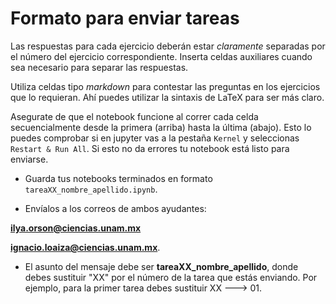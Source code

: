 # Formato para enviar tareas

Las respuestas para cada ejercicio deberán estar *claramente* separadas por el número del ejercicio correspondiente. Inserta celdas auxiliares cuando sea necesario para separar las respuestas.

Utiliza celdas tipo *markdown* para contestar las preguntas en los ejercicios que lo requieran. Ahí puedes utilizar la sintaxis de LaTeX para ser más claro.

Asegurate de que el notebook funcione al correr cada celda secuencialmente desde la primera (arriba) hasta la última (abajo). Esto lo puedes comprobar si en jupyter vas a la pestaña `Kernel` y seleccionas `Restart & Run All`. Si esto no da errores tu notebook está listo para enviarse.

* Guarda tus notebooks terminados en formato `tareaXX_nombre_apellido.ipynb`.

* Envíalos a los correos de ambos ayudantes:

 **ilya.orson@ciencias.unam.mx**

 **ignacio.loaiza@ciencias.unam.mx**.

* El asunto del mensaje debe ser **tareaXX_nombre_apellido**, donde debes sustituir "XX" por el número de la tarea que estás enviando. Por ejemplo, para la primer tarea debes sustituir XX ---> 01.
